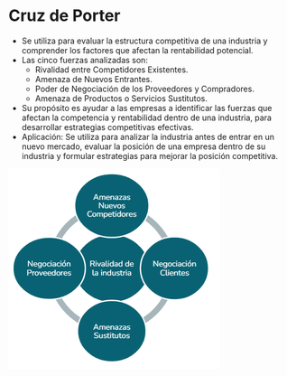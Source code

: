 # Cruz de Porter
- Se utiliza para evaluar la estructura competitiva de una industria y comprender los factores que afectan la rentabilidad potencial.
- Las cinco fuerzas analizadas son:
	- Rivalidad entre Competidores Existentes.
	- Amenaza de Nuevos Entrantes.
	- Poder de Negociación de los Proveedores y Compradores.
	- Amenaza de Productos o Servicios Sustitutos.
- Su propósito es ayudar a las empresas a identificar las fuerzas que afectan la competencia y rentabilidad dentro de una industria, para desarrollar estrategias competitivas efectivas.
- Aplicación: Se utiliza para analizar la industria antes de entrar en un nuevo mercado, evaluar la posición de una empresa dentro de su industria y formular estrategias para mejorar la posición competitiva.

![](img%20ebt2/Pasted%20image%2020240924230510.png)